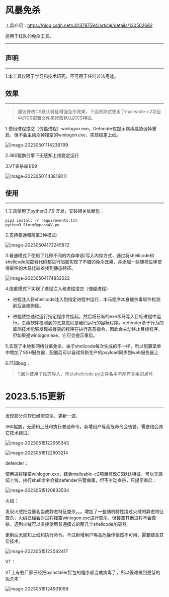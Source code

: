 # 风暴免杀

工具介绍：https://blog.csdn.net/u013797594/article/details/130502682

适用于红队的免杀工具。

***

## 声明

***

1.本工具仅限于学习和技术研究，不可用于任何非法用途。



## 效果

***

> 建议修改CS默认特征增强免杀效果，下面的测试使用了malleable-c2项目中的CS配置文件来修改默认的CS特征。

1.使用进程镂空（傀儡进程）winlogon.exe，Defender仅提示病毒威胁选择重启，但不会主动杀掉镂空的winlogon.exe，实现稳定上线。

![image-20230501114236799](https://dybimages.oss-cn-chengdu.aliyuncs.com/image-20230501114236799.png)

2.360鲲鹏引擎下无感知上线稳定运行



3.VT查杀率1/69

![image-20230501143816011](https://dybimages.oss-cn-chengdu.aliyuncs.com/image-20230501143816011.png)



## 使用

***

1.工具使用了python3.7.9 开发，安装相关依赖包：

```
pip3 install -r requirements.txt
python3 StormBypassAV.py
```

2.支持普通和隐匿2种模式:

![image-20230504173245872](https://dybimages.oss-cn-chengdu.aliyuncs.com/image-20230504173245872.png)

3.普通模式下使用了几种不同的内存申请/写入内存方式，通过将shellcode和shellcode加载器代码都进行加密实现了不错的免杀效果，并添加一些随机位移使得最终的木马比较难找到静态特征。

![image-20230504174832022](https://dybimages.oss-cn-chengdu.aliyuncs.com/image-20230504174832022.png)

4.隐匿模式下实现了进程注入和进程镂空（傀儡进程）

- 进程注入将shellcode注入到指定进程中运行，木马程序本身被杀毒软件检测到后会被删除。

- 进程镂空通过运行指定程序并挂起，然后将已有的exe木马写入目标进程中运行，杀毒软件检测到的恶意进程是我们运行的目标程序。defender基于行为的监测技术能够发现被镂空的程序在执行恶意指令，因此会主动终止目标程序，但如果是winlogon.exe，它只会提示重启。



5.实现了本地和网络分离免杀，由于shellcode每次生成的不一样，所以配置菜单中增加了SSH服务器，配置后可以自动将新生产的payload同步到web服务器上



6.已知bug：

> 1.因为使用了动态导入，所以shellcode.py文件名中不能有多余的点号.  



# 2023.5.15更新

***

发现部分杀软已经能查杀，更新一波。

360鲲鹏，无感知上线和执行普通命令，新增用户等高危命令会告警，需要结合其它技术绕过。

![image-20230515122955343](https://dybimages.oss-cn-chengdu.aliyuncs.com/image-20230515122955343.png)

![image-20230515122503214](https://dybimages.oss-cn-chengdu.aliyuncs.com/image-20230515122503214.png)

defender：

使用进程镂空winlogon.exe，结合malleable-c2项目修改CS默认特征，可以无感知上线，执行shell命令会被defender告警病毒，但不主动查杀，只提示重启：

![image-20230515120833534](https://dybimages.oss-cn-chengdu.aliyuncs.com/image-20230515120833534.png)

火绒：

发现火绒把变量名当成静态特征查杀。。。增加了一些随机特性绕过火绒的静态特征查杀，火绒已经会对进程镂空winlogon.exe进行查杀，但镂空其他进程不会查杀，遇到火绒可以直接使用普通模式的那几个shellcode加载器。

更新后无感知上线和执行命令，不过新增用户等高危操作依然不可用，需要结合其它技术。

![image-20230515122042417](https://dybimages.oss-cn-chengdu.aliyuncs.com/image-20230515122042417.png)

VT：

VT上有些厂家已经把pyinstaller打包的程序都当成病毒了，所以很难做到更低的免杀率：

![image-20230515124901099](https://dybimages.oss-cn-chengdu.aliyuncs.com/image-20230515124901099.png)